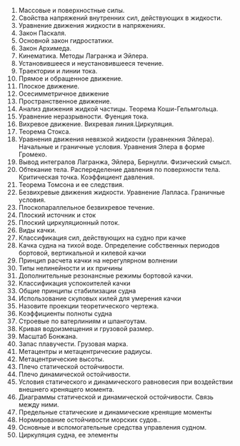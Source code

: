 1. Массовые и поверхностные силы. 
2. Свойства напряжений внутренних сил, действующих в жидкости. 
3. Уравнение движения жидкости в напряжениях. 
4. Закон Паскаля. 
5. Основной закон гидростатики. 
6. Закон Архимеда. 
7. Кинематика. Методы Лагранжа и Эйлера. 
8. Установившееся и неустановившееся течение. 
9. Траектории и линии тока. 
10. Прямое и обращенное движение. 
11. Плоское движение. 
12. Осесимметричное движение 
13. Пространственное движение. 
14. Анализ движения жидкой частицы. Теорема Коши-Гельмгольца. 
15. Уравнение неразрывности. Фуенция тока. 
16. Вихревое движение. Вихревая линия.Циркуляция. 
17. Теорема Стокса. 
18. Уравнения движения невязкой жидкости (уравнекния Эйлера). Начальные и граничные условия. Уравнения Элера в форме Громеко. 
19. Вывод интегралов Лагранжа, Эйлера, Бернулли. Физический смысл. 
20. Обтекание тела. Распеределение давления по поверхности тела. Критическая точка. Коэффициент давления. 
21. Теорема Томсона и ее следствия. 
22. Безвихревые движения жидкости. Уравнение Лапласа. Граничные условия. 
23. Плоскопараллельное безвихревое течение. 
24. Плоский источник и сток 
25. Плоский циркуляционный поток. 
26. Виды качки. 
27. Классификация сил, действующих на судно при качке 
28. Качка судна на тихой воде. Определение собственных периодов бортовой, вертикальной и килевой качки 
29. Принцип расчета качки на нерегулярном волнении 
30. Типы нелинейности и их причины 
31. Дополнительные резонансные режимы бортовой качки. 
32. Классификация успокоителей качки 
33. Общие принципы стабилизации судна 
34. Использование скуловых килей для умерения качки 
35. Назовите проекции теоретического чертежа. 
36. Коэффициенты полноты судна 
37. Строевые по ватерлиниям и шпангоутам. 
38. Кривая водоизмещения и грузовой размер. 
39. Масштаб Бонжана. 
40. Запас плавучести. Грузовая марка. 
41. Метацентры и метацентрические радиусы. 
42. Метацентрические высоты. 
43. Плечо статической остойчивости. 
44. Плечо динамической остойчивости. 
45. Условия статического и динамического равновесия при воздействии внешнего кренящего момента. 
46. Диаграммы статической и динамической остойчивости. Связь между ними. 
47. Предельные статические и динамические кренящие моменты 
48. Нормирование остойчивости морских судов.. 
49. Основные и вспомогательные средства управления судном. 
50. Циркуляция судна, ее элементы